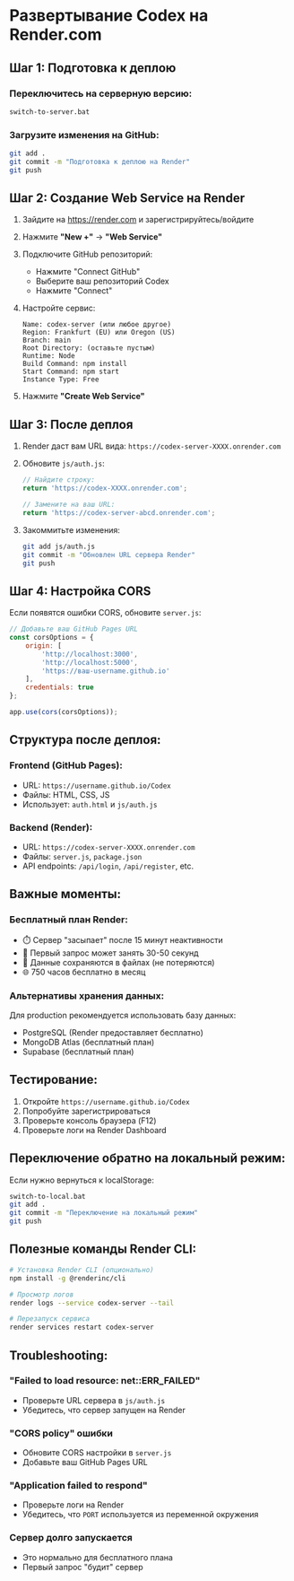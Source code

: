 # Развертывание Codex на Render.com

## Шаг 1: Подготовка к деплою

### Переключитесь на серверную версию:
```bash
switch-to-server.bat
```

### Загрузите изменения на GitHub:
```bash
git add .
git commit -m "Подготовка к деплою на Render"
git push
```

## Шаг 2: Создание Web Service на Render

1. Зайдите на https://render.com и зарегистрируйтесь/войдите

2. Нажмите **"New +"** → **"Web Service"**

3. Подключите GitHub репозиторий:
   - Нажмите "Connect GitHub"
   - Выберите ваш репозиторий Codex
   - Нажмите "Connect"

4. Настройте сервис:
   ```
   Name: codex-server (или любое другое)
   Region: Frankfurt (EU) или Oregon (US)
   Branch: main
   Root Directory: (оставьте пустым)
   Runtime: Node
   Build Command: npm install
   Start Command: npm start
   Instance Type: Free
   ```

5. Нажмите **"Create Web Service"**

## Шаг 3: После деплоя

1. Render даст вам URL вида: `https://codex-server-XXXX.onrender.com`

2. Обновите `js/auth.js`:
   ```javascript
   // Найдите строку:
   return 'https://codex-XXXX.onrender.com';
   
   // Замените на ваш URL:
   return 'https://codex-server-abcd.onrender.com';
   ```

3. Закоммитьте изменения:
   ```bash
   git add js/auth.js
   git commit -m "Обновлен URL сервера Render"
   git push
   ```

## Шаг 4: Настройка CORS

Если появятся ошибки CORS, обновите `server.js`:

```javascript
// Добавьте ваш GitHub Pages URL
const corsOptions = {
    origin: [
        'http://localhost:3000',
        'http://localhost:5000',
        'https://ваш-username.github.io'
    ],
    credentials: true
};

app.use(cors(corsOptions));
```

## Структура после деплоя:

### Frontend (GitHub Pages):
- URL: `https://username.github.io/Codex`
- Файлы: HTML, CSS, JS
- Использует: `auth.html` и `js/auth.js`

### Backend (Render):
- URL: `https://codex-server-XXXX.onrender.com`
- Файлы: `server.js`, `package.json`
- API endpoints: `/api/login`, `/api/register`, etc.

## Важные моменты:

### Бесплатный план Render:
- ⏱️ Сервер "засыпает" после 15 минут неактивности
- 🔄 Первый запрос может занять 30-50 секунд
- 💾 Данные сохраняются в файлах (не потеряются)
- 🌐 750 часов бесплатно в месяц

### Альтернативы хранения данных:
Для production рекомендуется использовать базу данных:
- PostgreSQL (Render предоставляет бесплатно)
- MongoDB Atlas (бесплатный план)
- Supabase (бесплатный план)

## Тестирование:

1. Откройте `https://username.github.io/Codex`
2. Попробуйте зарегистрироваться
3. Проверьте консоль браузера (F12)
4. Проверьте логи на Render Dashboard

## Переключение обратно на локальный режим:

Если нужно вернуться к localStorage:
```bash
switch-to-local.bat
git add .
git commit -m "Переключение на локальный режим"
git push
```

## Полезные команды Render CLI:

```bash
# Установка Render CLI (опционально)
npm install -g @renderinc/cli

# Просмотр логов
render logs --service codex-server --tail

# Перезапуск сервиса
render services restart codex-server
```

## Troubleshooting:

### "Failed to load resource: net::ERR_FAILED"
- Проверьте URL сервера в `js/auth.js`
- Убедитесь, что сервер запущен на Render

### "CORS policy" ошибки
- Обновите CORS настройки в `server.js`
- Добавьте ваш GitHub Pages URL

### "Application failed to respond"
- Проверьте логи на Render
- Убедитесь, что `PORT` используется из переменной окружения

### Сервер долго запускается
- Это нормально для бесплатного плана
- Первый запрос "будит" сервер
